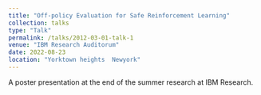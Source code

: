 ```yaml
---
title: "Off-policy Evaluation for Safe Reinforcement Learning"
collection: talks
type: "Talk"
permalink: /talks/2012-03-01-talk-1
venue: "IBM Research Auditorum"
date: 2022-08-23
location: "Yorktown heights  Newyork"
---
```


A poster presentation at the end of the summer research at IBM Research.
